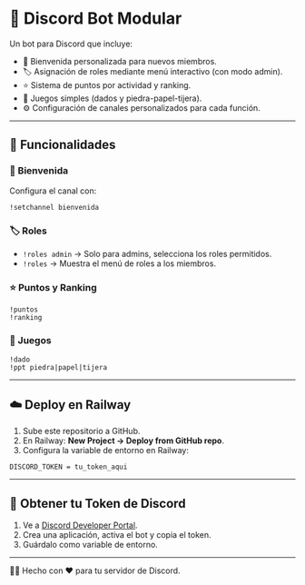 # 🤖 Discord Bot Modular

Un bot para Discord que incluye:
- 🎉 Bienvenida personalizada para nuevos miembros.  
- 🏷️ Asignación de roles mediante menú interactivo (con modo admin).  
- ⭐ Sistema de puntos por actividad y ranking.  
- 🎲 Juegos simples (dados y piedra-papel-tijera).  
- ⚙️ Configuración de canales personalizados para cada función.  

---

## 🚀 Funcionalidades

### 👋 Bienvenida
Configura el canal con:
```
!setchannel bienvenida
```

### 🏷️ Roles
- `!roles admin` → Solo para admins, selecciona los roles permitidos.
- `!roles` → Muestra el menú de roles a los miembros.

### ⭐ Puntos y Ranking
```
!puntos
!ranking
```

### 🎲 Juegos
```
!dado
!ppt piedra|papel|tijera
```

---

## ☁️ Deploy en Railway

1. Sube este repositorio a GitHub.  
2. En Railway: **New Project → Deploy from GitHub repo**.  
3. Configura la variable de entorno en Railway:
```
DISCORD_TOKEN = tu_token_aqui
```

---

## 🔑 Obtener tu Token de Discord

1. Ve a [Discord Developer Portal](https://discord.com/developers/applications).  
2. Crea una aplicación, activa el bot y copia el token.  
3. Guárdalo como variable de entorno.

---

👨‍💻 Hecho con ❤️ para tu servidor de Discord.
